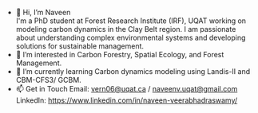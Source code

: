 - 👋 Hi, I’m Naveen  
  I'm a PhD student at Forest Research Institute (IRF), UQAT working on modeling carbon dynamics in the Clay Belt region. I am passionate about understanding complex environmental systems and developing solutions for sustainable management.  
- 👀 I’m interested in Carbon Forestry, Spatial Ecology, and Forest Management.
- 🌱 I’m currently learning Carbon dynamics modeling using Landis-II and CBM-CFS3/ GCBM.
- 📫 Get in Touch
  Email: vern06@uqat.ca / naveenv.uqat@gmail.com  
  LinkedIn: https://www.linkedin.com/in/naveen-veerabhadraswamy/   

<!---
ForestCGuy/ForestCGuy is a ✨ special ✨ repository because its `README.md` (this file) appears on your GitHub profile.
You can click the Preview link to take a look at your changes.
--->
